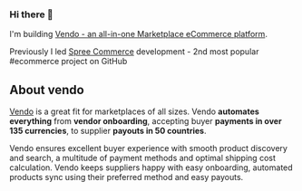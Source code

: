 ### Hi there 👋

I'm building [Vendo - an all-in-one Marketplace eCommerce platform](https://getvendo.com?utm_source=damian_github).

Previously I led [Spree Commerce](https://spreecommerce.org) development - 2nd most popular #ecommerce project on GitHub

## About vendo

[Vendo](https://getvendo.com?utm_source=vendo_github) is a great fit for marketplaces of all sizes. Vendo **automates everything** from **vendor onboarding**, accepting buyer **payments in over 135 currencies**, to supplier **payouts in 50 countries**. 

Vendo ensures excellent buyer experience with smooth product discovery and search, a multitude of payment methods and optimal shipping cost calculation. Vendo keeps suppliers happy with easy onboarding, automated products sync using their preferred method and easy payouts.
